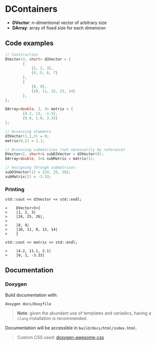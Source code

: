 # DContainers

- **DVector**: n-dimentional vector of arbitrary size
- **DArray**: array of fixed size for each dimension

## Code examples

```c++
// Construction
DVector<3, short> d3Vector = {
        {
            {1, 2, 3},
            {4, 5, 6, 7}
        },
        {
            {8, 9},
            {10, 11, 12, 13, 14}
        },
};

DArray<double, 2, 3> matrix = {
        {4.2, 11, -1.5},
        {0.0, 1.0, 3.33}
};

// Accessing elements
d3Vector(1,1,2) = 0;
matrix(0,2) = 2.1;

// Accessing submatrices (not necessarily by reference)
DVector<2, short>& subD3Vector = d3Vector(0);
DArray<double, 3>& subMatrix = matrix(1);

// Assigning through submatrices
subD3Vector(1) = {24, 25, 26};
subMatrix(2) = -3.33;
```

### Printing
```
std::cout << d3Vector << std::endl;

>    DVector<3>{
>    |1, 2, 3|
>    |24, 25, 26|,
>    
>    |8, 9|
>    |10, 11, 0, 13, 14|
>    }
```

```
std::cout << matrix << std::endl;

>    |4.2, 11.1, 2.1|
>    |0, 1, -3.33|
```

## Documentation

### Doxygen

Build documentation with:
```shell
doxygen docs/Doxyfile
```

> **Note**: given the abundant use of templates and variadics, having a `clang` installation is recommended.

Documentation will be accessible in `build/docs/html/index.html`.

> Custom CSS used: [doxygen-awesome-css](https://github.com/jothepro/doxygen-awesome-css)